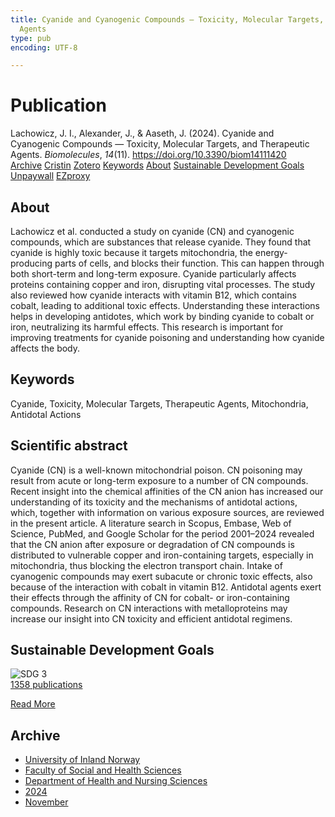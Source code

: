 ```yaml
---
title: Cyanide and Cyanogenic Compounds — Toxicity, Molecular Targets, and Therapeutic
  Agents
type: pub
encoding: UTF-8

---
```

<h1>Publication</h1>
<article id="csl-bib-container-UB87QU3Y" class="csl-bib-container">
  <div class="csl-bib-body"> <div class="csl-entry">Lachowicz, J. I., Alexander, J., &#38; Aaseth, J. (2024). Cyanide and Cyanogenic Compounds — Toxicity, Molecular Targets, and Therapeutic Agents. <i>Biomolecules</i>, <i>14</i>(11). <a href="https://doi.org/10.3390/biom14111420">https://doi.org/10.3390/biom14111420</a></div> </div>
  <div class="csl-bib-buttons">
    <a href="#taxonomy-article-UB87QU3Y" alt="archive" class="csl-bib-button">Archive</a>
    <a href="https://app.cristin.no/results/show.jsf?id=2323673" alt="Cristin" class="csl-bib-button">Cristin</a>
    <a href="http://zotero.org/groups/5881554/items/UB87QU3Y" alt="Zotero" class="csl-bib-button">Zotero</a>
    <a href="#keywords-article-UB87QU3Y" alt="keywords" class="csl-bib-button">Keywords</a>
    <a href="#about-article-UB87QU3Y" alt="about_pub" class="csl-bib-button">About</a>
    <a href="#sdg-article-UB87QU3Y" alt="sdg" class="csl-bib-button">Sustainable Development Goals</a>
    <a href="https://doi.org/10.3390/biom14111420" alt="Unpaywall" class="csl-bib-button">Unpaywall</a>
    <a href="https://doi.org/10.3390/biom14111420" alt="EZproxy" class="csl-bib-button">EZproxy</a>
  </div>
  <div id="csl-bib-meta-container-UB87QU3Y"></div>
</article>
<div id="csl-bib-meta-UB87QU3Y" class="csl-bib-meta">
  <article id="about-article-UB87QU3Y" class="about_pub-article">
    <h1>About</h1>
    Lachowicz et al. conducted a study on cyanide (CN) and cyanogenic compounds, which are substances that release cyanide. They found that cyanide is highly toxic because it targets mitochondria, the energy-producing parts of cells, and blocks their function. This can happen through both short-term and long-term exposure. Cyanide particularly affects proteins containing copper and iron, disrupting vital processes. The study also reviewed how cyanide interacts with vitamin B12, which contains cobalt, leading to additional toxic effects. Understanding these interactions helps in developing antidotes, which work by binding cyanide to cobalt or iron, neutralizing its harmful effects. This research is important for improving treatments for cyanide poisoning and understanding how cyanide affects the body.
  </article>
  <article id="keywords-article-UB87QU3Y" class="keywords-article">
    <h1>Keywords</h1>
    Cyanide, Toxicity, Molecular Targets, Therapeutic Agents, Mitochondria, Antidotal Actions
  </article>
  <article id="abstract-article-UB87QU3Y" class="abstract-article">
    <h1>Scientific abstract</h1>
    Cyanide (CN) is a well-known mitochondrial poison. CN poisoning may result from acute or long-term exposure to a number of CN compounds. Recent insight into the chemical affinities of 
the CN anion has increased our understanding of its toxicity and the mechanisms of antidotal actions, which, together with information on various exposure sources, are reviewed in the present article. 
A literature search in Scopus, Embase, Web of Science, PubMed, and Google Scholar for the period 2001–2024 revealed that the CN anion after exposure or degradation of CN compounds is distributed to vulnerable copper and iron-containing targets, especially in mitochondria, thus blocking the 
electron transport chain. Intake of cyanogenic compounds may exert subacute or chronic toxic effects, 
also because of the interaction with cobalt in vitamin B12. Antidotal agents exert their effects through the affinity of CN for cobalt- or iron-containing compounds. Research on CN interactions with metalloproteins may increase our insight into CN toxicity and efficient antidotal regimens.
  </article>
  <article id="sdg-article-UB87QU3Y" class="sdg-article">
    <h1>Sustainable Development Goals</h1>
    <div class="sdg-container"><div id="sdg3" class="sdg">
        <img src="{{< params subfolder >}}images/sdg/sdg03_en.png" class="image" alt="SDG 3">
        <div class="sdg-overlay">
          <a href="/en/archive/?key=?sdg=3#archive" class="sdg-publication-count"><span>1358</span> publications</a>
          <p><a href="https://sdgs.un.org/goals/goal3" class="sdg-read-more">Read More</a></p>
        </div>
      </div></div>
  </article>
  <article id="taxonomy-article-UB87QU3Y" class="taxonomy-article">
    <h1>Archive</h1>
    <ul>
      <li>
        <a href="/en/archive/?key=3DCRN523">University of Inland Norway</a>
      </li>
      <li>
        <a href="/en/archive/?key=IDKFS3MX">Faculty of Social and Health Sciences</a>
      </li>
      <li>
        <a href="/en/archive/?key=GTV4ECMZ">Department of Health and Nursing Sciences</a>
      </li>
      <li>
        <a href="/en/archive/?key=KNN5LNR7">2024</a>
      </li>
      <li>
        <a href="/en/archive/?key=63G4WLVM">November</a>
      </li>
    </ul>
  </article>
</div>
